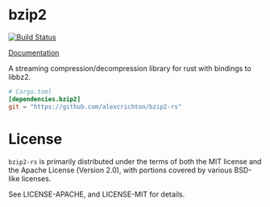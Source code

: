 # bzip2

[![Build Status](https://travis-ci.org/alexcrichton/bzip2-rs.svg?branch=master)](https://travis-ci.org/alexcrichton/bzip2-rs)

[Documentation](http://alexcrichton.com/bzip2-rs/bzip2/index.html)

A streaming compression/decompression library for rust with bindings to libbz2.

```toml
# Cargo.toml
[dependencies.bzip2]
git = "https://github.com/alexcrichton/bzip2-rs"
```

# License

`bzip2-rs` is primarily distributed under the terms of both the MIT license and
the Apache License (Version 2.0), with portions covered by various BSD-like
licenses.

See LICENSE-APACHE, and LICENSE-MIT for details.
